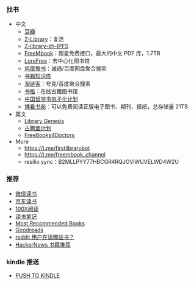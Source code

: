 ### 找书

- 中文
  - [豆瓣](https://www.douban.com/)
  - [Z-Library](https://z-lib.is/)：复活
  - [Z-library-zh-IPFS](https://bk.hallowlib.org/)
  - [FreeMbook](https://freembook.com/)：超星免费接口，最大的中文 PDF 库，1.7TB
  - [LoreFree](https://ebook2.lorefree.com/)：去中心化图书馆
  - [鸠摩搜书](https://www.jiumodiary.com/)：诚通/百度网盘聚合搜索
  - [书籍知识库](https://book.zhishikoo.com/)
  - [淘链客](https://www.toplinks.cc/s/)：夸克/百度聚合搜素
  - [书格](https://new.shuge.org/)：在线古籍图书馆
  - [中国哲学书电子化计划](https://ctext.org/zh)
  - [博看书苑]()：可以免费阅读正版电子图书、期刊、报纸，总存储量 21TB
- 英文
  - [Library Genesis](http://libgen.rs)
  - [古腾堡计划](http://www.gutenberg.org)
  - [FreeBooks4Doctors](http://freebooks4doctors.com/)
- More
  - https://t.me/firstlibrarybot
  - https://t.me/freembook_channel
  - resilio sync：B2MLLPYY77HBCGR4RQJOVIWUVELWD4W2U

### 推荐

- [微信读书](https://weread.qq.com/)
- [京东读书](https://m-tob.jd.com/)
- [100X阅读](https://100x.today/)
- [读书笔记](https://reading.geek-docs.com/)
- [Most Recommended Books](https://mostrecommendedbooks.com/)
- [Goodreads](https://goodreads.com)
- [reddit 用户在读哪些书？](https://www.redditreads.com/)
- [HackerNews 书籍推荐](https://hacker-recommended-books.vercel.app/category/0/all-time/page/0/0)

### kindle 推送

- [PUSH TO KINDLE](https://tokindle.top/)
